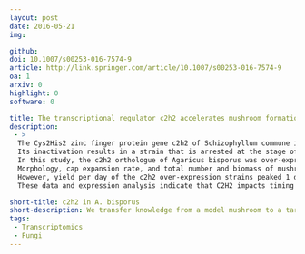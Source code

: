 ```yaml
---
layout: post
date: 2016-05-21
img: 

github:
doi: 10.1007/s00253-016-7574-9
article: http://link.springer.com/article/10.1007/s00253-016-7574-9
oa: 1
arxiv: 0
highlight: 0
software: 0

title: The transcriptional regulator c2h2 accelerates mushroom formation in Agaricus bisporus
description:
 - >
  The Cys2His2 zinc finger protein gene c2h2 of Schizophyllum commune is involved in mushroom formation.
  Its inactivation results in a strain that is arrested at the stage of aggregate formation.
  In this study, the c2h2 orthologue of Agaricus bisporus was over-expressed in this white button mushroom forming basidiomycete using Agrobacterium-mediated transformation.
  Morphology, cap expansion rate, and total number and biomass of mushrooms were not affected by over-expression of c2h2.
  However, yield per day of the c2h2 over-expression strains peaked 1 day earlier.
  These data and expression analysis indicate that C2H2 impacts timing of mushroom formation at an early stage of development, making its encoding gene a target for breeding of commercial mushroom strains.

short-title: c2h2 in A. bisporus
short-description: We transfer knowledge from a model mushroom to a target mushroom.
tags:
 - Transcriptomics
 - Fungi
---
```

